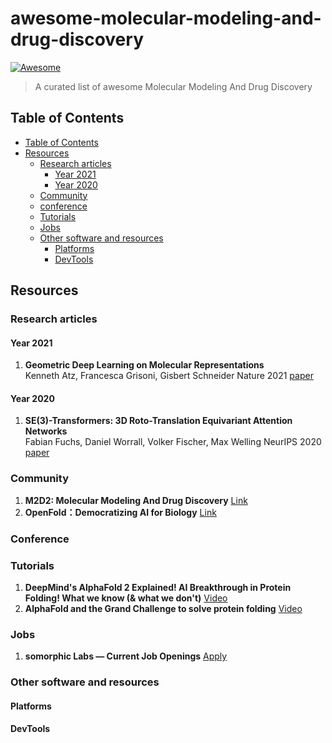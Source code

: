 # awesome-molecular-modeling-and-drug-discovery
[![Awesome](https://cdn.combinatronics.com/sindresorhus/awesome/d7305f38d29fed78fa85652e3a63e154dd8e8829/media/badge.svg)](https://github.com/sindresorhus/awesome)

> A curated list of awesome Molecular Modeling And Drug Discovery
## Table of Contents
<!-- TOC depthFrom:2 depthTo:6 withLinks:1 updateOnSave:1 orderedList:0 -->

- [Table of Contents](#table-of-contents)
- [Resources](#resources)
	- [Research articles](#research-articles)
		- [Year 2021](#year-2021)
		- [Year 2020](#year-2020)
	- [Community](#community)
	- [conference](#conference)
	- [Tutorials](#tutorials)
	- [Jobs](#jobs)
	- [Other software and resources](#other-software-and-resources)
		- [Platforms](#platforms)
		- [DevTools](#devtools)

<!-- /TOC -->
## Resources 

### Research articles

#### Year 2021
1. **Geometric Deep Learning on Molecular Representations**  
Kenneth Atz, Francesca Grisoni, Gisbert Schneider Nature 2021 [paper](https://www.nature.com/articles/s42256-021-00418-8)

#### Year 2020
1. **SE(3)-Transformers: 3D Roto-Translation Equivariant Attention Networks**  
Fabian Fuchs, Daniel Worrall, Volker Fischer, Max Welling NeurIPS 2020 [paper](https://proceedings.neurips.cc//paper/2020/hash/15231a7ce4ba789d13b722cc5c955834-Abstract.html)

### Community
1. **M2D2: Molecular Modeling And Drug Discovery** [Link](https://valence-discovery.github.io/M2D2-meetings/index.html)
2. **OpenFold：Democratizing AI for Biology** [Link](https://openfold.io/#whatis)
### Conference

### Tutorials
1. **DeepMind's AlphaFold 2 Explained! AI Breakthrough in Protein Folding! What we know (& what we don't)** [Video](https://www.youtube.com/watch?v=B9PL__gVxLI&ab_channel=YannicKilcher)
2. **AlphaFold and the Grand Challenge to solve protein folding** [Video](https://www.youtube.com/watch?v=nGVFbPKrRWQ&t=3s&ab_channel=ArxivInsights)
### Jobs
1. **somorphic Labs — Current Job Openings** [Apply](https://www.isomorphiclabs.com/join)
### Other software and resources

#### Platforms

#### DevTools
